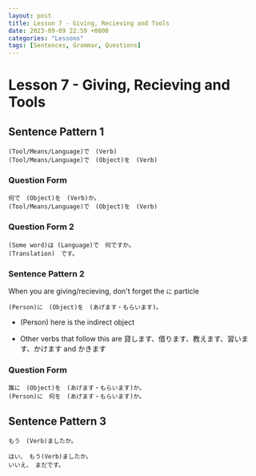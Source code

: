 ```yaml
---
layout: post
title: Lesson 7 - Giving, Recieving and Tools
date: 2023-09-09 22:59 +0800
categories: "Lessons"
tags: [Sentences, Grammar, Questions]
---
```


# Lesson 7 - Giving, Recieving and Tools

## Sentence Pattern 1
```
(Tool/Means/Language)で　(Verb)
(Tool/Means/Language)で　(Object)を　(Verb)
```

### Question Form
```
何で　(Object)を　(Verb)か。
(Tool/Means/Language)で　(Object)を　(Verb)
```

### Question Form 2
```
(Some word)は (Language)で　何ですか。
(Translation)　です。
```

### Sentence Pattern 2
When you are giving/recieving, don't forget the `に` particle
```
(Person)に　(Object)を　(あげます・もらいます)。
```
* (Person) here is the indirect object

* Other verbs that follow this are 貸します、借ります、教えます、習います、かけます and かきます

### Question Form 
```
誰に　(Object)を　(あげます・もらいます)か。
(Person)に　何を　(あげます・もらいます)か。
```

## Sentence Pattern 3
```
もう　(Verb)ましたか。

はい、　もう(Verb)ましたか。
いいえ、　まだです。
```
